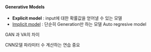 #### Generative Models

- <strong>Explicit model</strong> : input에 대한 확률값을 얻어낼 수 있는 모델
- <ins>Implicit model</ins> : 단순히 Generation만 하는 모델
Auto regresive model

GAN 과 VA의 차이

CNN모델 파라미터 수 계산하는 연습 중요




















